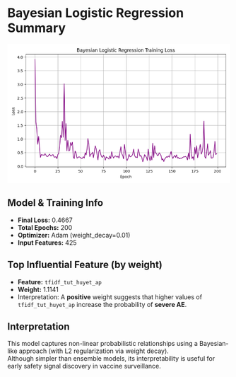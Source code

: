 
# Bayesian Logistic Regression Summary

![Training Loss Curve](../plots/bayesian_logistic_loss.png)

## Model & Training Info
- **Final Loss:** 0.4667  
- **Total Epochs:** 200  
- **Optimizer:** Adam (weight_decay=0.01)  
- **Input Features:** 425

## Top Influential Feature (by weight)
- **Feature:** `tfidf_tut_huyet_ap`
- **Weight:** 1.1141
- Interpretation: A **positive** weight suggests that higher values of `tfidf_tut_huyet_ap` increase the probability of **severe AE**.

## Interpretation
This model captures non-linear probabilistic relationships using a Bayesian-like approach (with L2 regularization via weight decay).  
Although simpler than ensemble models, its interpretability is useful for early safety signal discovery in vaccine surveillance.
